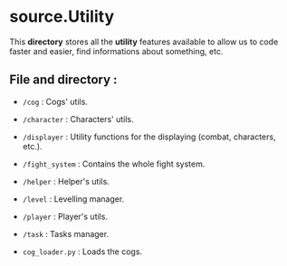 # source.Utility

This **directory** stores all the **utility** features available to allow us to code faster and easier, find informations about something, etc.

## File and directory :

- `/cog` : Cogs' utils.

- `/character` : Characters' utils.

- `/displayer` : Utility functions for the displaying (combat, characters, etc.).

- `/fight_system` : Contains the whole fight system.

- `/helper` : Helper's utils.

- `/level` : Levelling manager.

- `/player` : Player's utils.

- `/task` : Tasks manager.

- `cog_loader.py` : Loads the cogs.
